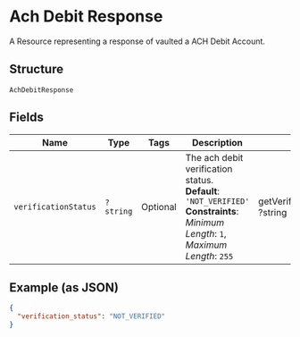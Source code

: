 
# Ach Debit Response

A Resource representing a response of vaulted a ACH Debit Account.

## Structure

`AchDebitResponse`

## Fields

| Name | Type | Tags | Description | Getter | Setter |
|  --- | --- | --- | --- | --- | --- |
| `verificationStatus` | `?string` | Optional | The ach debit verification status.<br>**Default**: `'NOT_VERIFIED'`<br>**Constraints**: *Minimum Length*: `1`, *Maximum Length*: `255` | getVerificationStatus(): ?string | setVerificationStatus(?string verificationStatus): void |

## Example (as JSON)

```json
{
  "verification_status": "NOT_VERIFIED"
}
```

